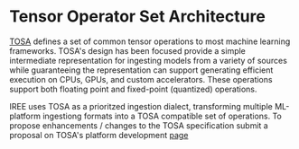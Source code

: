 # Tensor Operator Set Architecture

[TOSA](https://developer.mlplatform.org/w/tosa/) defines a set of common
tensor operations to most machine learning
frameworks. TOSA's design has been focused provide a simple intermediate
representation for ingesting models from a variety of sources while
guaranteeing the representation can support generating efficient
execution on CPUs, GPUs, and custom accelerators. These operations
support both floating point and fixed-point (quantized) operations.

IREE uses TOSA as a prioritzed ingestion dialect, transforming multiple
ML-platform ingestiong formats into a TOSA compatible set of operations.
To propose enhancements / changes to the TOSA specification submit a
proposal on TOSA's platform development
[page](https://developer.mlplatform.org/w/tosa/#:~:text=Specification%20Contributions)
